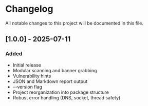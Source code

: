 # Changelog

All notable changes to this project will be documented in this file.

## [1.0.0] - 2025-07-11

### Added

- Initial release
- Modular scanning and banner grabbing
- Vulnerability hints
- JSON and Markdown report output
- --version flag
- Project reorganization into package structure
- Robust error handling (DNS, socket, thread safety)
